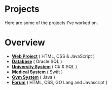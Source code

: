 # Projects

Here are some of the projects I've worked on. 

# Overview

- **[Web Project](Web%20project)** ( HTML, CSS & JavaScript )
- **[Database](Database)** ( Oracle SQL )
- **[University System](University%20System)** ( C# & SQL )
- **[Medical System](Medical%20System%20IOS)** ( Swift )
- **[Gym System](./Gym%20System)** ( Java )
- **[Forum](Forum)** ( HTML, CSS, GO Lang and Javascript )

